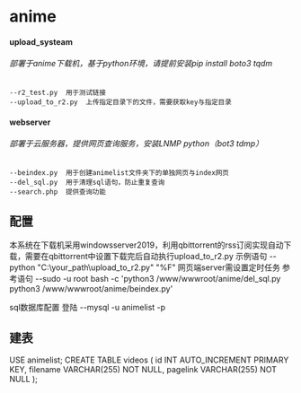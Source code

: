 # anime
#### upload_systeam
###### 部署于anime下载机，基于python环境，请提前安装pip install boto3 tqdm

    --r2_test.py  用于测试链接
    --upload_to_r2.py  上传指定目录下的文件，需要获取key与指定目录
#### webserver
###### 部署于云服务器，提供网页查询服务，安装LNMP python（bot3 tdmp）
    --beindex.py  用于创建animelist文件夹下的单独网页与index网页
    --del_sql.py  用于清理sql语句，防止重复查询
    --search.php  提供查询功能
## 配置 
本系统在下载机采用windowsserver2019，利用qbittorrent的rss订阅实现自动下载，需要在qbittorrent中设置下载完后自动执行upload_to_r2.py 示例语句 --python "C:\your_path\upload_to_r2.py" "%F"
网页端server需设置定时任务 参考语句 --sudo -u root bash -c 'python3 /www/wwwroot/anime/del_sql.py
python3 /www/wwwroot/anime/beindex.py'

sql数据库配置
登陆
--mysql -u animelist -p 

建表
--
USE animelist;
CREATE TABLE videos (
    id INT AUTO_INCREMENT PRIMARY KEY,
    filename VARCHAR(255) NOT NULL,
    pagelink VARCHAR(255) NOT NULL
);
